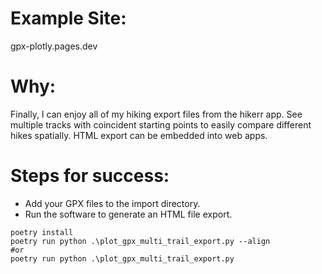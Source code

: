 # Example Site:
gpx-plotly.pages.dev

# Why:
Finally, I can enjoy all of my hiking export files from the hikerr app.
See multiple tracks with coincident starting points to easily compare different hikes spatially.
HTML export can be embedded into web apps.

# Steps for success:
- Add your GPX files to the import directory.
- Run the software to generate an HTML file export.
```
poetry install
poetry run python .\plot_gpx_multi_trail_export.py --align
#or
poetry run python .\plot_gpx_multi_trail_export.py
```